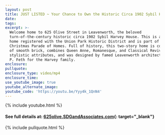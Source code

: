 ```yaml
---
layout: post
title: JUST LISTED ~ Your Chance to Own the Historic Circa 1902 Sybil Harvey House!
date:
tags:
excerpt: >-
  Welcome home to 625 Olive Street in Leavenworth, the beloved
  turn-of-the-century historic circa 1902 Sybil Harvey House. This is a historic
  home registered with the Union Park Historic District and is part of the
  Christmas Parade of Homes. Full of history, this two-story home is constructed
  of smooth brick, combines Queen Anne, Romanesque, and Classical Revival
  stylistic attributes, and was designed by famed Leavenworth architect William
  P. Feth for the Harvey family.
enclosure:
pullquote:
enclosure_type: video/mp4
enclosure_time:
use_youtube_image: true
youtube_alternate_image:
youtube_code: 'https://youtu.be/Yyy4k_1QnN4'
---
```


{% include youtube.html %}

#### **See full details at: [625olive](__notset__)[.SDGandAssociates.com](http://singletree.ihousenet.com/){: target="_blank"}**

{% include pullquote.html %}